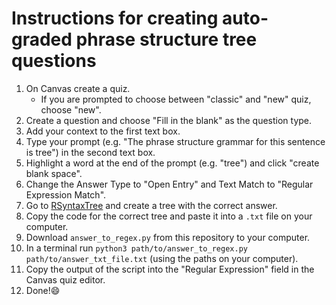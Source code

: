 # Instructions for creating auto-graded phrase structure tree questions

1. On Canvas create a quiz.
    - If you are prompted to choose between "classic" and "new" quiz, choose "new".
2. Create a question and choose "Fill in the blank" as the question type.
3. Add your context to the first text box.
4. Type your prompt (e.g. "The phrase structure grammar for this sentence is tree") in the second text box.
5. Highlight a word at the end of the prompt (e.g. "tree") and click "create blank space".
6. Change the Answer Type to "Open Entry" and Text Match to "Regular Expression Match".
7. Go to [RSyntaxTree](https://yohasebe.com/rsyntaxtree/) and create a tree with the correct answer.
8. Copy the code for the correct tree and paste it into a `.txt` file on your computer.
9. Download `answer_to_regex.py` from this repository to your computer.
10. In a terminal run `python3 path/to/answer_to_regex.py path/to/answer_txt_file.txt` (using the paths on your computer).
11. Copy the output of the script into the "Regular Expression" field in the Canvas quiz editor.
12. Done!😄
